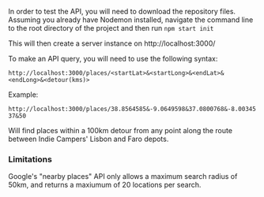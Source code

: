 In order to test the API, you will need to download the repository files. Assuming you already have Nodemon installed, navigate the command line to the root directory of the project and then run `npm start init`

This will then create a server instance on http://localhost:3000/

To make an API query, you will need to use the following syntax:

`http://localhost:3000/places/<startLat>&<startLong>&<endLat>&<endLong>&<detour(kms)>`

Example:

`http://localhost:3000/places/38.8564585&-9.0649598&37.0800768&-8.0034537&50`

Will find places within a 100km detour from any point along the route between Indie Campers' Lisbon and Faro depots.

### Limitations

Google's "nearby places" API only allows a maximum search radius of 50km, and returns a maxiumum of 20 locations per search.

